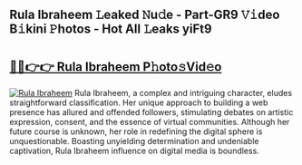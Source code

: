## Rula Ibraheem 𝙻eaked 𝙽u𝚍e - Part-GR9 𝚅𝚒deo B𝚒kini 𝙿hotos - Hot All 𝙻eaks yiFt9

# <h2><a href="http://ld02va.urlbe.top/?page=Rula+Ibraheem">🔗🔗👉👉 Rula Ibraheem P𝚑oto𝚜Vid𝚎o</a></h2>

[![Rula Ibraheem](https://i.imgur.com/eBuTRDB.gif)](http://ld02va.urlbe.top/?page=Rula+Ibraheem)
Rula Ibraheem, a complex and intriguing character, eludes straightforward classification. Her unique approach to building a web presence has allured and offended followers, stimulating debates on artistic expression, consent, and the essence of virtual communities. Although her future course is unknown, her role in redefining the digital sphere is unquestionable. Boasting unyielding determination and undeniable captivation, Rula Ibraheem influence on digital media is boundless.
